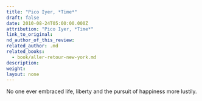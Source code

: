```yaml
---
title: "Pico Iyer, *Time*"
draft: false
date: 2010-08-24T05:00:00.000Z
attribution: "Pico Iyer, *Time*"
link_to_original:
nd_author_of_this_review:
related_author: .md
related_books:
  - book/aller-retour-new-york.md
description:
weight:
layout: none
---
```

No one ever embraced life, liberty and the pursuit of happiness more lustily.

